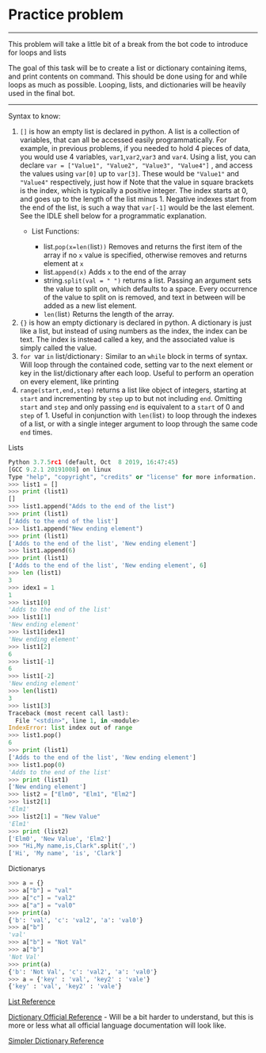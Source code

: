 # Practice problem
 
--- 

This problem will take a little bit of a break from the bot code to introduce for loops and lists

The goal of this task will be to create a list or dictionary containing items, and print contents on command. This should be done using for and while loops as much as possible. Looping, lists, and dictionaries will be heavily used in the final bot.

---
Syntax to know:

1. `[]` is how an empty list is declared in python. A list is a collection of variables, that can all be accessed easily programmatically. For example, in previous problems, if you needed to hold 4 pieces of data, you would use 4 variables, `var1`,`var2`,`var3` and `var4`. Using a list, you can declare `var = ["Value1", "Value2", "Value3", "Value4"]` , and access the values using `var[0]` up to `var[3]`. These would be `"Value1"` and `"Value4"` respectively, just how if Note that the value in square brackets is the index, which is typically a positive integer. The index starts at 0, and goes up to the length of the list minus 1. Negative indexes start from the end of the list, is such a way that `var[-1]` would be the last element. See the IDLE shell below for a programmatic explanation.
   * List Functions:
     
     * list.`pop(x=len(`list`))` Removes and returns the first item of the array if no `x` value is specified, otherwise removes and returns element at `x`
     * list.`append(x)` Adds `x` to the end of the array
     * string.`split(val = " ")` returns a list. Passing an argument sets the value to split on, which defaults to a space. Every occurrence of the value to split on is removed, and text in between will be added as a new list element.
     * `len(`list`)` Returns the length of the array. 
2. `{}` is how an empty dictionary is declared in python. A dictionary is just like a list, but instead of using numbers as the index, the index can be text. The index is instead called a key, and the associated value is simply called the value.
3. `for `var `in` list/dictionary`:` Similar to an `while` block in terms of syntax. Will loop through the contained code, setting var to the next element or key in the list/dictionary after each loop. Useful to perform an operation on every element, like printing
4. `range(start,end,step)` returns a list like object of integers, starting at `start` and incrementing by `step` up to but not including `end`.  Omitting `start` and `step` and only passing `end` is equivalent to a `start` of 0 and `step` of 1. Useful in conjunction with `len(`list`)` to loop through the indexes of a list, or with a single integer argument to loop through the same code `end` times.

Lists
```python
Python 3.7.5rc1 (default, Oct  8 2019, 16:47:45) 
[GCC 9.2.1 20191008] on linux
Type "help", "copyright", "credits" or "license" for more information.
>>> list1 = []
>>> print (list1)
[]
>>> list1.append("Adds to the end of the list")
>>> print (list1)
['Adds to the end of the list']
>>> list1.append("New ending element")
>>> print (list1)
['Adds to the end of the list', 'New ending element']
>>> list1.append(6)
>>> print (list1)
['Adds to the end of the list', 'New ending element', 6]
>>> len (list1)
3
>>> idex1 = 1
1
>>> list1[0]
'Adds to the end of the list'
>>> list1[1]
'New ending element'
>>> list1[idex1]
'New ending element'
>>> list1[2]
6
>>> list1[-1]
6
>>> list1[-2]
'New ending element'
>>> len(list1)
3
>>> list1[3]
Traceback (most recent call last):
  File "<stdin>", line 1, in <module>
IndexError: list index out of range
>>> list1.pop()
6
>>> print (list1)
['Adds to the end of the list', 'New ending element']
>>> list1.pop(0)
'Adds to the end of the list'
>>> print (list1)
['New ending element']
>>> list2 = ["Elm0", "Elm1", "Elm2"]
>>> list2[1]
'Elm1'
>>> list2[1] = "New Value"
'Elm1'
>>> print (list2)
['Elm0', 'New Value', 'Elm2']
>>> "Hi,My name,is,Clark".split(',')
['Hi', 'My name', 'is', 'Clark']

```
Dictionarys 
```python
>>> a = {}
>>> a["b"] = "val"
>>> a["c"] = "val2"
>>> a["a"] = "val0"
>>> print(a)
{'b': 'val', 'c': 'val2', 'a': 'val0'}
>>> a["b"]
'val'
>>> a["b"] = "Not Val"
>>> a["b"]
'Not Val'
>>> print(a)
{'b': 'Not Val', 'c': 'val2', 'a': 'val0'}
>>> a = {'key' : 'val', 'key2' : 'vale'}
{'key' : 'val', 'key2' : 'vale'}
```

[List Reference](http://python-ds.com/python-3-list-methods)

[Dictionary Official Reference](https://docs.python.org/3/tutorial/datastructures.html) - Will be a bit harder to understand, but this is more or less what all official language documentation will look like.

[Simpler Dictionary Reference](https://www.tutorialspoint.com/python3/python_dictionary.htm)